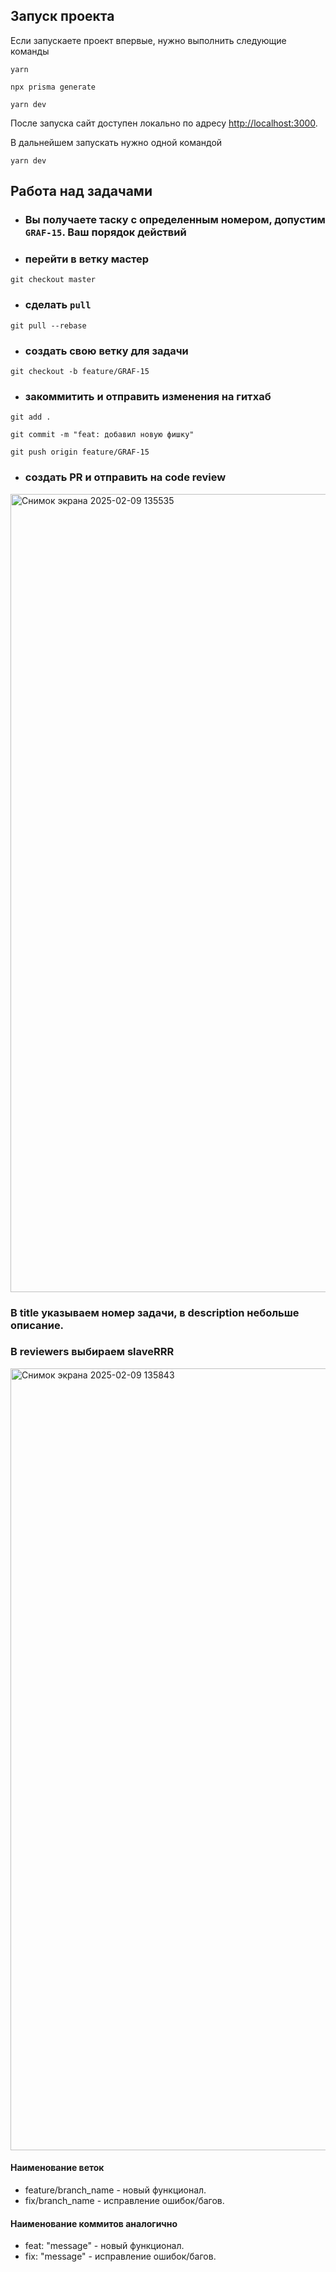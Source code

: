 
## Запуск проекта

Если запускаете проект впервые, нужно выполнить следующие команды

```
yarn

npx prisma generate

yarn dev
```

После запуска сайт доступен локально по адресу [http://localhost:3000](http://localhost:3000).

В дальнейшем запускать нужно одной командой

```
yarn dev
```


## Работа над задачами

- ### Вы получаете таску с определенным номером, допустим ```GRAF-15```. Ваш порядок действий

- ### перейти в ветку мастер

```
git checkout master
```

- ### сделать ```pull```

```
git pull --rebase
```

- ### создать свою ветку для задачи

```
git checkout -b feature/GRAF-15
```

- ### закоммитить и отправить изменения на гитхаб

```
git add .

git commit -m "feat: добавил новую фишку"

git push origin feature/GRAF-15

```
- ### создать PR и отправить на code review
<img width="1277" alt="Снимок экрана 2025-02-09 135535" src="https://github.com/user-attachments/assets/e320c446-0833-4f0f-92f4-6408a419d83d" />


### В title указываем номер задачи, в description небольше описание. 
### В reviewers выбираем slaveRRR
<img width="1251" alt="Снимок экрана 2025-02-09 135843" src="https://github.com/user-attachments/assets/128bd890-f8d5-487a-8dba-289c35df4f83" />


#### Наименование веток
- feature/branch_name - новый функционал.
- fix/branch_name - исправление ошибок/багов.

#### Наименование коммитов аналогично
- feat: "message" - новый функционал.
- fix: "message" - исправление ошибок/багов.


